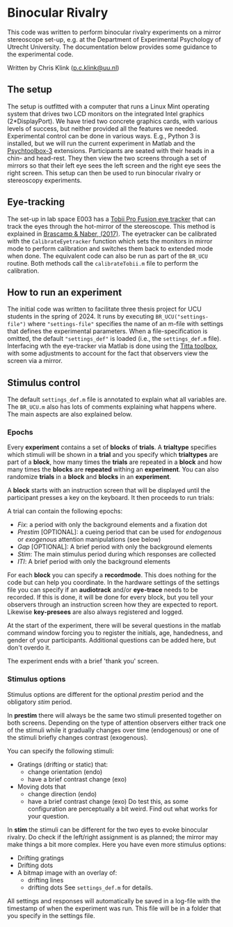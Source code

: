 # Binocular Rivalry
This code was written to perform binocular rivalry experiments on a mirror stereoscope set-up, e.g. at the Department of Experimental Psychology of Utrecht University. The documentation below provides some guidance to the experimental code.

Written by Chris Klink (p.c.klink@uu.nl)

## The setup
The setup is outfitted with a computer that runs a Linux Mint operating system that drives two LCD monitors on the integrated Intel graphics (2*DisplayPort). We have tried two concrete graphics cards, with various levels of success, but neither provided all the features we needed.
Experimental control can be done in various ways. E.g., Python 3 is installed, but we will run the current experiment in Matlab and the [Psychtoolbox-3](http://psychtoolbox.org/) extensions.
Participants are seated with their heads in a chin- and head-rest. They then view the two screens through a set of mirrors so that their left eye sees the left screen and the right eye sees the right screen. This setup can then be used to run binocular rivalry or stereoscopy experiments.

## Eye-tracking    
The set-up in lab space E003 has a [Tobii Pro Fusion eye tracker](https://www.tobii.com/products/eye-trackers/screen-based/tobii-pro-fusion?creative=641444153221&keyword=eyetracking%20software&matchtype=p&network=g&device=c&utm_source=google&utm_medium=cpc&utm_campaign=&utm_term=eyetracking%20software&gad_source=1) that can track the eyes through the hot-mirror of the stereoscope. This method is explained in [Brascamp & Naber, (2017)](https://psycnet.apa.org/record/2017-33915-010). The eyetracker can be calibrated with the `CalibrateEyetracker` function which sets the monitors in mirror mode to perform calibration and switches them back to extended mode when done. The equivalent code can also be run as part of the `BR_UCU` routine. Both methods call the `calibrateTobii.m` file to perform the calibration. 

## How to run an experiment
The initial code was written to facilitate three thesis project for UCU students in the spring of 2024. It runs by executing `BR_UCU("settings-file")` where `"settings-file"` specifies the name of an m-file with settings that defines the experimental parameters. When a file-specification is omitted, the default `"settings_def"` is loaded (i.e., the `settings_def.m` file).
Interfacing wth the eye-tracker via Matlab is done using the [Titta toolbox](https://github.com/dcnieho/Titta), with some adjustments to account for the fact that observers view the screen via a mirror.

## Stimulus control
The default `settings_def.m` file is annotated to explain what all variables are. The `BR_UCU.m` also has lots of comments explaining what happens where. The main aspects are also explained below.

### Epochs
Every **experiment** contains a set of **blocks** of **trials**. A **trialtype** specifies which stimuli will be shown in a **trial** and you specify which **trialtypes** are part of a **block**, how many times the **trials** are repeated in a **block** and how many times the **blocks** are **repeated** withing an **experiment**. You can also randomize **trials** in a **block** and **blocks** in an **experiment**.

A **block** starts with an instruction screen that will be displayed until the participant presses a key on the keyboard. It then proceeds to run trials:

A trial can contain the following epochs:
- *Fix*: a period with only the background elements and a fixation dot    
- *Prestim* [OPTIONAL]: a cueing period that can be used for *endogenous* or *exogenous* attention manipulations (see below)     
- *Gap* [OPTIONAL]: A brief period with only the background elements    
- *Stim*: The main stimulus period during which responses are collected    
- *ITI*: A brief period with only the background elements 

For each **block** you can specify a **recordmode**. This does nothing for the code but can help you coordinate. In the hardware settings of the settings file you can specify if an **audiotrack** and/or **eye-trace** needs to be recorded. If this is done, it will be done for every block, but you tell your observers through an instruction screen how they are expected to report. Likewise **key-presees** are also always registered and logged.

At the start of the experiment, there will be several questions in the matlab command window forcing you to register the initials, age, handedness, and gender of your participants. Additional questions can be added here, but don't overdo it.

The experiment ends with a brief 'thank you' screen.

### Stimulus options
Stimulus options are different for the optional *prestim* period and the obligatory *stim* period.

In **prestim** there will always be the same two stimuli presented together on both screens. Depending on the type of attention observers either track one of the stimuli while it gradually changes over time (endogenous) or one of the stimuli briefly changes contrast (exogenous).

You can specify the following stimuli:
- Gratings (drifting or static) that:
  - change orientation (endo)
  - have a brief contrast change (exo)
- Moving dots that
  - change direction (endo)
  - have a brief contrast change (exo)
Do test this, as some configuration are perceptually a bit weird. Find out what works for your question.

In **stim** the stimuli can be different for the two eyes to evoke binocular rivalry. Do check if the left/right assignment is as planned; the mirror may make things a bit more complex. Here you have even more stimulus options:
- Drifting gratings
- Drifting dots
- A bitmap image with an overlay of:
  - drifting lines
  - drifting dots
See `settings_def.m` for details.

All settings and responses will automatically be saved in a log-file with the timestamp of when the experiment was run. This file will be in a folder that you specify in the settings file.

